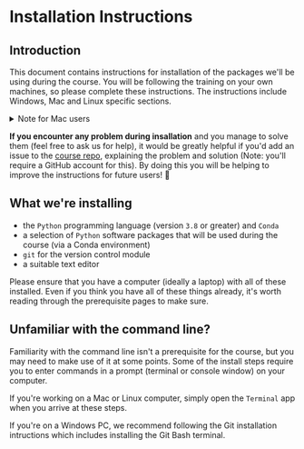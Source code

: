 # Installation Instructions

## Introduction

This document contains instructions for installation of the packages we'll be using during the course.
You will be following the training on your own machines, so please complete these instructions.
The instructions include Windows, Mac and Linux specific sections.

<details>
  <summary>Note for Mac users</summary><p></p>
  
  We do not recommend following this training on older versions of `macOS` without an app store: upgrade to at least `macOS 10.9 (Mavericks)`.
  
</details><p></p>

**If you encounter any problem during insallation** and you manage to solve them (feel free to ask us for help), it would be greatly helpful if you'd add an issue to the [course repo](https://github.com/alan-turing-institute/rsd-engineeringcourse), explaining the problem and solution (Note: you'll require a GitHub account for this).
By doing this you will be helping to improve the instructions for future users! 🎉 

## What we're installing

- the `Python` programming language (version `3.8` or greater) and `Conda`
- a selection of `Python` software packages that will be used during the course (via a Conda environment)
- `git` for the version control module
- a suitable text editor

Please ensure that you have a computer (ideally a laptop) with all of these installed. Even if you think you have all of these things already, it's worth reading through the prerequisite pages to make sure.

## Unfamiliar with the command line?

Familiarity with the command line isn't a prerequisite for the course, but you may need to make use of it at some points. Some of the install steps require you to enter commands in a prompt (terminal or console window) on your computer.

If you're working on a Mac or Linux computer, simply open the `Terminal` app when you arrive at these steps.

If you're on a Windows PC, we recommend following the Git installation intructions which includes installing the Git Bash terminal. 